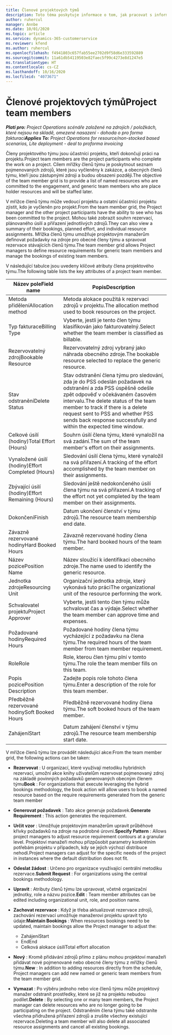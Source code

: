```yaml
---
title: Členové projektových týmů
description: Toto téma poskytuje informace o tom, jak pracovat s informacemi o členech projektového týmu, s jejich atributy a jak plánovat jejich činnost.
author: ruhercul
manager: Annbe
ms.date: 10/01/2020
ms.topic: article
ms.service: dynamics-365-customerservice
ms.reviewer: kfend
ms.author: ruhercul
ms.openlocfilehash: f4941803c657fab55ee2702d9f58d6e333592889
ms.sourcegitcommit: 11a61db54119503e82faec5f99c4273e8d1247e5
ms.translationtype: HT
ms.contentlocale: cs-CZ
ms.lasthandoff: 10/16/2020
ms.locfileid: "4073671"
---
```

# <a name="project-team-members"></a><span data-ttu-id="dd06b-103">Členové projektových týmů</span><span class="sxs-lookup"><span data-stu-id="dd06b-103">Project team members</span></span>

<span data-ttu-id="dd06b-104">_**Platí pro:** Project Operations scénáře založené na zdrojích / položkách, které nejsou na skladě, omezené nasazení - dohoda o pro forma fakturaci_</span><span class="sxs-lookup"><span data-stu-id="dd06b-104">_**Applies To:** Project Operations for resource/non-stocked based scenarios, Lite deployment - deal to proforma invoicing_</span></span>

<span data-ttu-id="dd06b-105">Členy projektového týmu jsou účastníci projektu, kteří dokončují práci na projektu.</span><span class="sxs-lookup"><span data-stu-id="dd06b-105">Project team members are the project participants who complete the work on a project.</span></span> <span data-ttu-id="dd06b-106">Cílem mřížky členů týmu je poskytnout seznam pojmenovaných zdrojů, které jsou vyčleněny k zakázce, a obecných členů týmu, kteří jsou zástupnými zdroji a budou obsazeni později.</span><span class="sxs-lookup"><span data-stu-id="dd06b-106">The objective of the team member grid is to provide a list of named resources who are committed to the engagement, and generic team members who are place holder resources and will be staffed later.</span></span>

<span data-ttu-id="dd06b-107">V mřížce členů týmu může vedoucí projektu a ostatní účastníci projektu zjistit, kdo je vyčleněn pro projekt.</span><span class="sxs-lookup"><span data-stu-id="dd06b-107">From the team member grid, the Project manager and the other project participants have the ability to see who has been committed to the project.</span></span> <span data-ttu-id="dd06b-108">Mohou také zobrazit souhrn rezervací, plánovaného úsilí a přiřazení jednotlivých zdrojů.</span><span class="sxs-lookup"><span data-stu-id="dd06b-108">They can also view a summary of their bookings, planned effort, and individual resource assignments.</span></span> <span data-ttu-id="dd06b-109">Mřížka členů týmu umožňuje projektovým manažerům definovat požadavky na zdroje pro obecné členy týmu a spravovat rezervace stávajících členů týmu.</span><span class="sxs-lookup"><span data-stu-id="dd06b-109">The team member grid allows Project managers to define resource requirements for generic team members and manage the bookings of existing team members.</span></span>

<span data-ttu-id="dd06b-110">V následující tabulce jsou uvedeny klíčové atributy člena projektového týmu.</span><span class="sxs-lookup"><span data-stu-id="dd06b-110">The following table lists the key attributes of a project team member.</span></span>

| <span data-ttu-id="dd06b-111">Název pole</span><span class="sxs-lookup"><span data-stu-id="dd06b-111">Field name</span></span>          | <span data-ttu-id="dd06b-112">Popis</span><span class="sxs-lookup"><span data-stu-id="dd06b-112">Description</span></span>                                                                                                                                                                  |
|--------------------------|-----------------------------------------------------------------------------------------------------------------------------------------------------------------------------------|
| <span data-ttu-id="dd06b-113">Metoda přidělení</span><span class="sxs-lookup"><span data-stu-id="dd06b-113">Allocation method</span></span>        | <span data-ttu-id="dd06b-114">Metoda alokace použitá k rezervaci zdrojů v projektu.</span><span class="sxs-lookup"><span data-stu-id="dd06b-114">The allocation method used to book resources on the project.</span></span>                                                                         |
| <span data-ttu-id="dd06b-115">Typ fakturace</span><span class="sxs-lookup"><span data-stu-id="dd06b-115">Billing Type</span></span>             | <span data-ttu-id="dd06b-116">Vyberte, jestli je tento člen týmu klasifikován jako fakturovatelný.</span><span class="sxs-lookup"><span data-stu-id="dd06b-116">Select whether the team member is classified as billable.</span></span>                                                                                                                                       |
| <span data-ttu-id="dd06b-117">Rezervovatelný zdroj</span><span class="sxs-lookup"><span data-stu-id="dd06b-117">Bookable Resource</span></span>        | <span data-ttu-id="dd06b-118">Rezervovatelný zdroj vybraný jako náhrada obecného zdroje.</span><span class="sxs-lookup"><span data-stu-id="dd06b-118">The bookable resource selected to replace the generic resource.</span></span>                                                                                                                   |
| <span data-ttu-id="dd06b-119">Stav odstranění</span><span class="sxs-lookup"><span data-stu-id="dd06b-119">Delete Status</span></span>            | <span data-ttu-id="dd06b-120">Stav odstranění člena týmu pro sledování, zda je do PSS odeslán požadavek na odstranění a zda PSS úspěšně odešle zpět odpověď v očekávaném časovém intervalu.</span><span class="sxs-lookup"><span data-stu-id="dd06b-120">The delete status of the team member to track if there is a delete request sent to PSS and whether PSS sends back response successfully and within the expected time window.</span></span> |
| <span data-ttu-id="dd06b-121">Celkové úsilí (hodiny)</span><span class="sxs-lookup"><span data-stu-id="dd06b-121">Total Effort (Hours)</span></span>     | <span data-ttu-id="dd06b-122">Souhrn úsilí člena týmu, které vynaložil na svá zadání.</span><span class="sxs-lookup"><span data-stu-id="dd06b-122">The sum of the team member's effort on their assignments.</span></span>                                                                                                                         |
| <span data-ttu-id="dd06b-123">Vynaložené úsilí (hodiny)</span><span class="sxs-lookup"><span data-stu-id="dd06b-123">Effort Completed (Hours)</span></span> | <span data-ttu-id="dd06b-124">Sledování úsilí člena týmu, které vynaložil na svá přiřazení.</span><span class="sxs-lookup"><span data-stu-id="dd06b-124">A tracking of the effort accomplished by the team member on their assignments.</span></span>                                                                                           |
| <span data-ttu-id="dd06b-125">Zbývající úsilí (hodiny)</span><span class="sxs-lookup"><span data-stu-id="dd06b-125">Effort Remaining (Hours)</span></span> | <span data-ttu-id="dd06b-126">Sledování ještě nedokončeného úsilí člena týmu na svá přiřazení.</span><span class="sxs-lookup"><span data-stu-id="dd06b-126">A tracking of the effort not yet completed by the team member on their assignments.</span></span>                                                                                    |
| <span data-ttu-id="dd06b-127">Dokončení</span><span class="sxs-lookup"><span data-stu-id="dd06b-127">Finish</span></span>                   | <span data-ttu-id="dd06b-128">Datum ukončení členství v týmu zdrojů.</span><span class="sxs-lookup"><span data-stu-id="dd06b-128">The resource team membership end date.</span></span>                                                                                                                                            |
| <span data-ttu-id="dd06b-129">Závazně rezervované hodiny</span><span class="sxs-lookup"><span data-stu-id="dd06b-129">Hard Booked Hours</span></span>        | <span data-ttu-id="dd06b-130">Závazně rezervované hodiny člena týmu.</span><span class="sxs-lookup"><span data-stu-id="dd06b-130">The hard booked hours of the team member.</span></span>                                                                                                                                                                |
| <span data-ttu-id="dd06b-131">Název pozice</span><span class="sxs-lookup"><span data-stu-id="dd06b-131">Position Name</span></span>            | <span data-ttu-id="dd06b-132">Název sloužící k identifikaci obecného zdroje.</span><span class="sxs-lookup"><span data-stu-id="dd06b-132">The name used to identify the generic resource.</span></span>                                                                                                                                   |
| <span data-ttu-id="dd06b-133">Jednotka zdroje</span><span class="sxs-lookup"><span data-stu-id="dd06b-133">Resourcing Unit</span></span>          | <span data-ttu-id="dd06b-134">Organizační jednotka zdroje, který vykonává tuto práci</span><span class="sxs-lookup"><span data-stu-id="dd06b-134">The organizational unit of the resource performing the work.</span></span>                                                                                                                      |
| <span data-ttu-id="dd06b-135">Schvalovatel projektu</span><span class="sxs-lookup"><span data-stu-id="dd06b-135">Project Approver</span></span>         | <span data-ttu-id="dd06b-136">Vyberte, jestli tento člen týmu může schvalovat čas a výdaje.</span><span class="sxs-lookup"><span data-stu-id="dd06b-136">Select whether the team member can approve time and expenses.</span></span>                                                                                                                     |
| <span data-ttu-id="dd06b-137">Požadované hodiny</span><span class="sxs-lookup"><span data-stu-id="dd06b-137">Required Hours</span></span>           | <span data-ttu-id="dd06b-138">Požadované hodiny člena týmu vycházející z požadavku na člena týmu.</span><span class="sxs-lookup"><span data-stu-id="dd06b-138">The required hours of the team member from team member requirement.</span></span>                                                                                                                       |
| <span data-ttu-id="dd06b-139">Role</span><span class="sxs-lookup"><span data-stu-id="dd06b-139">Role</span></span>                     | <span data-ttu-id="dd06b-140">Role, kterou člen týmu plní v tomto týmu.</span><span class="sxs-lookup"><span data-stu-id="dd06b-140">The role the team member fills on this team.</span></span>                                                                                                                                |
| <span data-ttu-id="dd06b-141">Popis pozice</span><span class="sxs-lookup"><span data-stu-id="dd06b-141">Position Description</span></span>     | <span data-ttu-id="dd06b-142">Zadejte popis role tohoto člena týmu.</span><span class="sxs-lookup"><span data-stu-id="dd06b-142">Enter a description of the role for this team member.</span></span>                                                                                                                             |
| <span data-ttu-id="dd06b-143">Předběžně rezervované hodiny</span><span class="sxs-lookup"><span data-stu-id="dd06b-143">Soft Booked Hours</span></span>        | <span data-ttu-id="dd06b-144">Předběžně rezervované hodiny člena týmu.</span><span class="sxs-lookup"><span data-stu-id="dd06b-144">The soft booked hours of the team member.</span></span>                                                                                                                                                                 |
| <span data-ttu-id="dd06b-145">Zahájení</span><span class="sxs-lookup"><span data-stu-id="dd06b-145">Start</span></span>                    | <span data-ttu-id="dd06b-146">Datum zahájení členství v týmu zdrojů.</span><span class="sxs-lookup"><span data-stu-id="dd06b-146">The resource team membership start date.</span></span>                                                                                                                                          |

<span data-ttu-id="dd06b-147">V mřížce členů týmu lze provádět následující akce:</span><span class="sxs-lookup"><span data-stu-id="dd06b-147">From the team member grid, the following actions can be taken:</span></span>

- <span data-ttu-id="dd06b-148">**Rezervovat** : U organizací, které využívají metodiku hybridních rezervací, umožní akce knihy uživatelům rezervovat pojmenovaný zdroj na základě povinných požadavků generovaných obecným členem týmu</span><span class="sxs-lookup"><span data-stu-id="dd06b-148">**Book** : For organizations that execute leveraging the hybrid bookings methodology, the book action will allow users to book a named resource based on the require requirements generated from the generic team member</span></span>
- <span data-ttu-id="dd06b-149">**Generovat požadavek** : Tato akce generuje požadavek.</span><span class="sxs-lookup"><span data-stu-id="dd06b-149">**Generate Requirement** : This action generates the requirement.</span></span>
- <span data-ttu-id="dd06b-150">**Určit vzor** : Umožňuje projektovým manažerům upravit průběhové křivky požadavků na zdroje na podrobné úrovni.</span><span class="sxs-lookup"><span data-stu-id="dd06b-150">**Specify Pattern** : Allows project managers to adjust resource requirement contours at a granular level.</span></span> <span data-ttu-id="dd06b-151">Projektoví manažeři mohou přizpůsobit parametry konkrétním potřebám projektu v případech, kdy se jejich výchozí distribuce nehodí.</span><span class="sxs-lookup"><span data-stu-id="dd06b-151">Project managers can adjust for the specific needs of the project in instances where the default distribution does not fit.</span></span>
- <span data-ttu-id="dd06b-152">**Odeslat žádost** : Určeno pro organizace využívající centrální metodiku rezervace.</span><span class="sxs-lookup"><span data-stu-id="dd06b-152">**Submit Request** : For organizations using the central bookings methodology.</span></span>
- <span data-ttu-id="dd06b-153">**Upravit** : Atributy členů týmu lze upravovat, včetně organizační jednotky, role a názvu pozice.</span><span class="sxs-lookup"><span data-stu-id="dd06b-153">**Edit** : Team member attributes can be edited including organizational unit, role, and position name.</span></span>
- <span data-ttu-id="dd06b-154">**Zachovat rezervace** : Když je třeba aktualizovat rezervace zdrojů, zachování rezervací umožňuje manažerovi projektu upravit tyto údaje:</span><span class="sxs-lookup"><span data-stu-id="dd06b-154">**Maintain Bookings** : When resources bookings need to be updated, maintain bookings allow the Project manager to adjust the:</span></span>

    - <span data-ttu-id="dd06b-155">Zahájení</span><span class="sxs-lookup"><span data-stu-id="dd06b-155">Start</span></span>
    - <span data-ttu-id="dd06b-156">End</span><span class="sxs-lookup"><span data-stu-id="dd06b-156">End</span></span>
    - <span data-ttu-id="dd06b-157">Celková alokace úsilí</span><span class="sxs-lookup"><span data-stu-id="dd06b-157">Total effort allocation</span></span>

- <span data-ttu-id="dd06b-158">**Nový** : Kromě přidávání zdrojů přímo z plánu mohou projektoví manažeři přidávat nové pojmenované nebo obecné členy týmu z mřížky členů týmu.</span><span class="sxs-lookup"><span data-stu-id="dd06b-158">**New** : In addition to adding resources directly from the schedule, Project managers can add new named or generic team members from the team member grid.</span></span>
- <span data-ttu-id="dd06b-159">**Vymazat** : Po výběru jednoho nebo více členů týmu může projektový manažer odstranit prostředky, které se již na projektu nebudou podílet.</span><span class="sxs-lookup"><span data-stu-id="dd06b-159">**Delete** : By selecting one or many team members, the Project manager can delete resources who are no longer going to be participating on the project.</span></span> <span data-ttu-id="dd06b-160">Odstraněním člena týmu také odstraníte všechna přidružená přiřazení zdrojů a zrušíte všechny existující rezervace.</span><span class="sxs-lookup"><span data-stu-id="dd06b-160">Deleting a team member will also delete all associated resource assignments and  cancel all existing bookings.</span></span>
